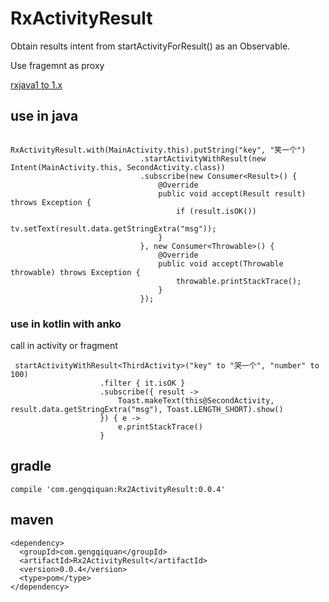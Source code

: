 # RxActivityResult
 Obtain results intent from startActivityForResult() as an Observable.
 
 Use fragemnt as proxy

[rxjava1 to 1.x](https://github.com/gengqiquan/RxActivityResult/tree/1.x)

## use in java 
```
               RxActivityResult.with(MainActivity.this).putString("key", "笑一个")
                             .startActivityWithResult(new Intent(MainActivity.this, SecondActivity.class))
                             .subscribe(new Consumer<Result>() {
                                 @Override
                                 public void accept(Result result) throws Exception {
                                     if (result.isOK())
                                         tv.setText(result.data.getStringExtra("msg"));
                                 }
                             }, new Consumer<Throwable>() {
                                 @Override
                                 public void accept(Throwable throwable) throws Exception {
                                     throwable.printStackTrace();
                                 }
                             });
```
### use in kotlin with anko
call in activity or fragment
```
 startActivityWithResult<ThirdActivity>("key" to "哭一个", "number" to 100)
                    .filter { it.isOK }
                    .subscribe({ result ->
                        Toast.makeText(this@SecondActivity, result.data.getStringExtra("msg"), Toast.LENGTH_SHORT).show()
                    }) { e ->
                        e.printStackTrace()
                    }
```

## gradle
```
compile 'com.gengqiquan:Rx2ActivityResult:0.0.4'
```
## maven
```
<dependency>
  <groupId>com.gengqiquan</groupId>
  <artifactId>Rx2ActivityResult</artifactId>
  <version>0.0.4</version>
  <type>pom</type>
</dependency>
```
